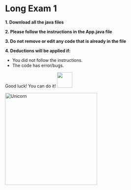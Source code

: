 # Long Exam 1

**1. Download all the java files**  

**2. Please follow the instructions in the App.java file** 

**3. Do not remove or edit any code that is already in the file** 

**4. Deductions will be applied if:** 

- You did not follow the instructions.
- The code has error/bugs.

Good luck! You can do it! <img src="https://media.giphy.com/media/VgCDAzcKvsR6OM0uWg/giphy.gif" width="50" />

<img align="left" width=300px alt="Unicorn" src="https://media4.giphy.com/media/KztT2c4u8mYYUiMKdJ/200.webp?cid=ecf05e47d58zqgktot00yjcj2foe4lb6kqjmr8ofls9whzxu&rid=200.webp&ct=g"/>
